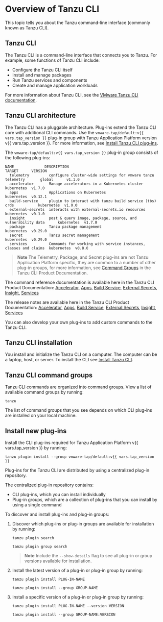 # Overview of Tanzu CLI

This topic tells you about the Tanzu command-line interface (commonly known as Tanzu CLI).

## <a id="tanzu-cli"></a>Tanzu CLI

The Tanzu CLI is a command-line interface that connects you to Tanzu. For example, some functions of
Tanzu CLI include:

- Configure the Tanzu CLI itself
- Install and manage packages
- Run Tanzu services and components
- Create and manage application workloads

For more information about Tanzu CLI, see the
[VMware Tanzu CLI documentation](https://docs.vmware.com/en/VMware-Tanzu-CLI/index.html).

## <a id="itanzu-cli-architecture"></a>Tanzu CLI architecture

The Tanzu CLI has a pluggable architecture. Plug-ins extend the Tanzu CLI core with additional CLI
commands. Use the `vmware-tap/default:v{{ vars.tap_version }}` plug-in group with
Tanzu Application Platform version v{{ vars.tap_version }}. For more information,
see [Install Tanzu CLI plug-ins](../install-tanzu-cli.hbs.md).

The `vmware-tap/default:v{{ vars.tap_version }}` plug-in group consists of the following plug-ins:

```console
NAME              DESCRIPTION                                                      TARGET      VERSION
  telemetry         configure cluster-wide settings for vmware tanzu telemetry       global      v1.1.0
  accelerator       Manage accelerators in a Kubernetes cluster                      kubernetes  v1.7.0
  apps              Applications on Kubernetes                                       kubernetes  v0.12.1
  build-service     plugin to interact with tanzu build service (tbs) crds           kubernetes  v1.0.0
  external-secrets  interacts with external-secrets.io resources                     kubernetes  v0.1.0
  insight           post & query image, package, source, and vulnerability data      kubernetes  v1.7.0
  package           Tanzu package management                                         kubernetes  v0.29.0
  secret            Tanzu secret management                                          kubernetes  v0.29.0
  services          Commands for working with service instances, classes and claims  kubernetes  v0.8.0
```

> **Note** The Telemetry, Package, and Secret plug-ins are not Tanzu Application Platform specific, they
are common to a number of other plug-in groups, for more information, see
 [Command Groups](https://docs.vmware.com/en/VMware-Tanzu-CLI/1.0/tanzu-cli/command-ref.html) in the
Tanzu CLI Product Documentation. 

The command reference documentation is available here in the Tanzu CLI Product Documentation:
[Accelerator](https://docs.vmware.com/en/VMware-Tanzu-CLI/1.1/tanzu-cli/tanzu-accelerator.html), 
[Apps](https://docs.vmware.com/en/VMware-Tanzu-CLI/1.1/tanzu-cli/tanzu-apps.html), 
[Build Service](https://docs.vmware.com/en/VMware-Tanzu-CLI/1.1/tanzu-cli/tanzu-build-service.html), 
[External Secrets](https://docs.vmware.com/en/VMware-Tanzu-CLI/1.1/tanzu-cli/tanzu-external-secrets.html), 
[Insight](https://docs.vmware.com/en/VMware-Tanzu-CLI/1.1/tanzu-cli/tanzu-insight.html), 
[Services](https://docs.vmware.com/en/VMware-Tanzu-CLI/1.1/tanzu-cli/tanzu-services.html)

The release notes are available here in the Tanzu CLI Product Documentation:
[Accelerator](https://docs.vmware.com/en/VMware-Tanzu-CLI/1.1/tanzu-cli/release-notes-apps.html), 
[Apps](https://docs-staging.vmware.com/en/draft/VMware-Tanzu-CLI/1.1/tanzu-cli/release-notes-accelerator.html), 
[Build Service](https://docs-staging.vmware.com/en/draft/VMware-Tanzu-CLI/1.1/tanzu-cli/release-notes-build-service.html), 
[External Secrets](https://docs-staging.vmware.com/en/draft/VMware-Tanzu-CLI/1.1/tanzu-cli/release-notes-external-secrets.html), 
[Insight](https://docs-staging.vmware.com/en/draft/VMware-Tanzu-CLI/1.1/tanzu-cli/release-notes-insight.html), 
[Services](https://docs-staging.vmware.com/en/draft/VMware-Tanzu-CLI/1.1/tanzu-cli/release-notes-services.html)

You can also develop your own plug-ins to add custom commands to the Tanzu CLI.

## <a id="tanzu-cli-install"></a>Tanzu CLI installation

You install and initialize the Tanzu CLI on a computer. The computer can be a laptop, host, or server.
To install the CLI see [Install Tanzu CLI](../install-tanzu-cli.hbs.md#cli-and-plugin).

## <a id="tanzu-cli-command-groups"></a>Tanzu CLI command groups

Tanzu CLI commands are organized into command groups. View a list of available command groups by
running:

```console
tanzu
```

The list of command groups that you see depends on which CLI plug-ins are installed on your local
machine.

## <a id="install-new"></a> Install new plug-ins

Install the CLI plug-ins required for Tanzu Application Platform v{{ vars.tap_version }} by running:

```console
tanzu plugin install --group vmware-tap/default:v{{ vars.tap_version }}
```

Plug-ins for the Tanzu CLI are distributed by using a centralized plug-in repository.

The centralized plug-in repository contains:

- CLI plug-ins, which you can install individually
- Plug-in groups, which are a collection of plug-ins that you can install by using a single command

To discover and install plug-ins and plug-in groups:

1. Discover which plug-ins or plug-in groups are available for installation by running:

   ```console
   tanzu plugin search
   ```

   ```console
   tanzu plugin group search
   ```

   > **Note** Include the `--show-details` flag to see all plug-in or group versions available
   > for installation.

2. Install the latest version of a plug-in or plug-in group by running:

   ```console
   tanzu plugin install PLUG-IN-NAME
   ```

   ```console
   tanzu plugin install --group GROUP-NAME
   ```

3. Install a specific version of a plug-in or plug-in group by running:

   ```console
   tanzu plugin install PLUG-IN-NAME --version VERSION
   ```

   ```console
   tanzu plugin install --group GROUP-NAME:VERSION
   ```